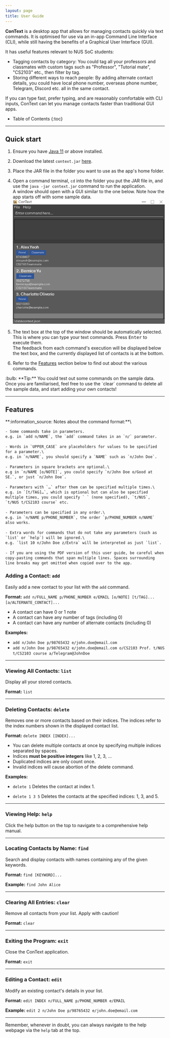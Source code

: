 ```yaml
---
layout: page
title: User Guide
---
```


**ConText** is a desktop app that allows for managing contacts quickly via text commands.
It is optimised for use via an in-app Command Line Interface (CLI), while still having the benefits of a Graphical User Interface (GUI).

It has useful features relevant to NUS SoC students:

- Tagging contacts by category: You could tag all your professors and classmates with custom tags such as "Professor", "Tutorial mate", "CS2103" etc., then filter by tag.
- Storing different ways to reach people: By adding alternate contact details, you could have local phone number, overseas phone number, Telegram, Discord etc. all in the same contact.

If you can type fast, prefer typing, and are reasonably comfortable with CLI inputs, ConText can let you manage contacts faster than traditional GUI apps.

- Table of Contents
{:toc}

---

## Quick start

1. Ensure you have [Java 11](https://openjdk.org/) or above installed.

1. Download the latest `context.jar` [here](https://github.com/AY2324S1-CS2103-W14-3/tp/releases).

1. Place the JAR file in the folder you want to use as the app's home folder.

1. Open a command terminal, `cd` into the folder you put the JAR file in, and use the `java -jar context.jar` command to run the application.\
A window should open with a GUI similar to the one below. Note how the app starts off with some sample data.\
![Ui](images/Ui.png)

1. The text box at the top of the window should be automatically selected. This is where you can type your text commands. Press <kbd>Enter</kbd> to execute them.\
The feedback from each command's execution will be displayed below the text box, and the currently displayed list of contacts is at the bottom.

1. Refer to the [Features](#Features) section below to find out about the various commands.

<div markdown="span" class="alert alert-primary">
    :bulb: **Tip:**
    You could test out some commands on the sample data.
    Once you are familiarised, feel free to use the `clear` command to delete all the sample data, and start adding your own contacts!
</div>

---

## Features

<div markdown="block" class="alert alert-info">
    **:information_source: Notes about the command format:**\

    - Some commands take in parameters.
    e.g. in `add n/NAME`, the `add` command takes in an `n/` parameter.

    - Words in `UPPER_CASE` are placeholders for values to be specified for a parameter.\
    e.g. in `n/NAME`, you should specify a `NAME` such as `n/John Doe`.

    - Parameters in square brackets are optional.\
    e.g in `n/NAME [o/NOTE]`, you could specify `n/John Doe o/Good at SE.`, or just `n/John Doe`.

    - Parameters with `…`​ after them can be specified multiple times.\
    e.g. in `[t/TAG]…​`, which is optional but can also be specified multiple times, you could specify ` ` (none specified), `t/NUS`, `t/NUS t/CS2103 course` etc.

    - Parameters can be specified in any order.\
    e.g. in `n/NAME p/PHONE_NUMBER`, the order `p/PHONE_NUMBER n/NAME` also works.

    - Extra words for commands that do not take any parameters (such as `list` or `help`) will be ignored.\
    e.g. `list 10 n/John Doe z/Extra` will be interpreted as just `list`.

    - If you are using the PDF version of this user guide, be careful when copy-pasting commands that span multiple lines. Spaces surrounding line breaks may get omitted when copied over to the app.
</div>

### Adding a Contact: `add`

Easily add a new contact to your list with the `add` command.

**Format:**
`add n/FULL_NAME p/PHONE_NUMBER e/EMAIL [o/NOTE] [t/TAG]... [a/ALTERNATE_CONTACT]...`

* A contact can have 0 or 1 note
* A contact can have any number of tags (including 0)
* A contact can have any number of alternate contacts (including 0)

**Examples:**
- `add n/John Doe p/98765432 e/john.doe@email.com`
- `add n/John Doe p/98765432 e/john.doe@email.com o/CS2103 Prof. t/NUS t/CS2103 course a/Telegram@JohnDoe`

---

### Viewing All Contacts: `list`

Display all your stored contacts.

**Format:**
`list`

---

### Deleting Contacts: `delete`

Removes one or more contacts based on their indices. The indices refer to the index numbers shown in the displayed contact list.

**Format:**
`delete INDEX [INDEX]...`

- You can delete multiple contacts at once by specifying multiple indices separated by spaces.
- Indices **must be positive integers** like 1, 2, 3, …​
- Duplicated indices are only count once.
- Invalid indices will cause abortion of the delete command.

**Examples:**
- `delete 1`
  Deletes the contact at index 1.

- `delete 1 3 5`
  Deletes the contacts at the specified indices: 1, 3, and 5.

---

### Viewing Help: `help`

Click the help button on the top to navigate to a comprehensive help manual.

---

### Locating Contacts by Name: `find`

Search and display contacts with names containing any of the given keywords.

**Format:**
`find [KEYWORD]...`

**Example:**
`find John Alice`

---

### Clearing All Entries: `clear`

Remove all contacts from your list. Apply with caution!

**Format:**
`clear`

---

### Exiting the Program: `exit`

Close the ConText application.

**Format:**
`exit`

---

### Editing a Contact: `edit`

Modify an existing contact's details in your list.

**Format:**
`edit INDEX n/FULL_NAME p/PHONE_NUMBER e/EMAIL`

**Example:**
`edit 2 n/John Doe p/98765432 e/john.doe@email.com`

---

Remember, whenever in doubt, you can always navigate to the help webpage via the `help` tab at the top.
